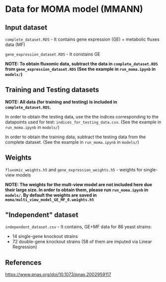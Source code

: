 # Data for MOMA model (MMANN)

## Input dataset
`complete_dataset.RDS` - It contains gene expression (GE) + metabolic fluxes data (MF)

`gene_expression_dataset.RDS` - It constains GE

**NOTE: To obtain fluxomic data, subtract the data in `complete_dataset.RDS` from `gene_expression_dataset.RDS` (See the example in `run_moma.ipynb` in `models/`)**

## Training and Testing datasets
**NOTE: All data (for training and testing) is included in `complete_dataset.RDS`.**

In order to obtain the testing data, use the the indices corresponding to the datapoints used for test: `indices_for_testing_data.csv`. (See the example in `run_moma.ipynb` in `models/`)

In order to obtain the training data, subtract the testing data from the complete dataset. (See the example in `run_moma.ipynb` in `models/`)

## Weights
`fluxomic_weights.h5` and `gene_expression_weights.h5` - weights for single-view models

**NOTE: The weights for the mult-view model are not included here due their large size. In order to obtain them, please run `run_moma.ipynb` in `models/`. By default the weights are saved in `moma/multi_view_model_GE_MF_0.weights.h5`**

## "Independent" dataset
`independent_dataset.csv` - It contains, GE+MF data for 86 yeast strains: 

- 14 single-gene knockout strains
- 72 double-gene knockout strains (58 of them are imputed via Linear Regression)


## References
https://www.pnas.org/doi/10.1073/pnas.2002959117 


